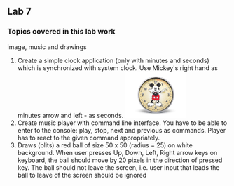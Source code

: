 ## Lab 7

### Topics covered in this lab work
image, music and drawings

1. Create a simple clock application (only with minutes and seconds) which is synchronized with system clock. Use Mickey's right hand as minutes arrow and left - as seconds. <img src="images/mickeyclock.jpeg" alt="mickeyclock" style="width:140px;height:105px;" />
2. Create music player with command line interface. You have to be able to enter to the console: play, stop, next and previous as commands. Player has to react to the given command appropriately.
3. Draws (blits) a red ball of size 50 x 50 (radius = 25) on white background. When user presses Up, Down, Left, Right arrow keys on keyboard, the ball should move by 20 pixels in the direction of pressed key. The ball should not leave the screen, i.e. user input that leads the ball to leave of the screen should be ignored